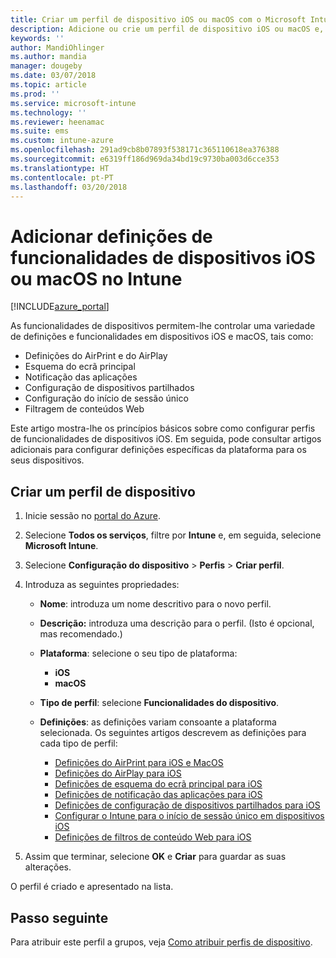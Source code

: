 ```yaml
---
title: Criar um perfil de dispositivo iOS ou macOS com o Microsoft Intune – Azure | Microsoft Docs
description: Adicione ou crie um perfil de dispositivo iOS ou macOS e, em seguida, configure as definições do AirPrint, AirPlay, esquema do ecrã principal, notificação das aplicações, dispositivos partilhados, início de sessão único e definições de filtros de conteúdo Web no Microsoft Intune.
keywords: ''
author: MandiOhlinger
ms.author: mandia
manager: dougeby
ms.date: 03/07/2018
ms.topic: article
ms.prod: ''
ms.service: microsoft-intune
ms.technology: ''
ms.reviewer: heenamac
ms.suite: ems
ms.custom: intune-azure
ms.openlocfilehash: 291ad9cb8b07893f538171c365110618ea376388
ms.sourcegitcommit: e6319ff186d969da34bd19c9730ba003d6cce353
ms.translationtype: HT
ms.contentlocale: pt-PT
ms.lasthandoff: 03/20/2018
---
```

# <a name="add-ios-or-macos-device-feature-settings-in-intune"></a>Adicionar definições de funcionalidades de dispositivos iOS ou macOS no Intune

[!INCLUDE[azure_portal](./includes/azure_portal.md)]

As funcionalidades de dispositivos permitem-lhe controlar uma variedade de definições e funcionalidades em dispositivos iOS e macOS, tais como:

- Definições do AirPrint e do AirPlay
- Esquema do ecrã principal
- Notificação das aplicações
- Configuração de dispositivos partilhados
- Configuração do início de sessão único
- Filtragem de conteúdos Web

Este artigo mostra-lhe os princípios básicos sobre como configurar perfis de funcionalidades de dispositivos iOS. Em seguida, pode consultar artigos adicionais para configurar definições específicas da plataforma para os seus dispositivos.

## <a name="create-a-device-profile"></a>Criar um perfil de dispositivo

1. Inicie sessão no [portal do Azure](https://portal.azure.com).
2. Selecione **Todos os serviços**, filtre por **Intune** e, em seguida, selecione **Microsoft Intune**.
3. Selecione **Configuração do dispositivo** > **Perfis** > **Criar perfil**.
4. Introduza as seguintes propriedades:

   - **Nome**: introduza um nome descritivo para o novo perfil.
   - **Descrição:** introduza uma descrição para o perfil. (Isto é opcional, mas recomendado.)
   - **Plataforma**: selecione o seu tipo de plataforma:
     - **iOS**
     - **macOS**
   - **Tipo de perfil**: selecione **Funcionalidades do dispositivo**.
   - **Definições**: as definições variam consoante a plataforma selecionada. Os seguintes artigos descrevem as definições para cada tipo de perfil:

     - [Definições do AirPrint para iOS e MacOS](air-print-settings-ios-macos.md)
     - [Definições do AirPlay para iOS](airplay-settings-ios.md)
     - [Definições de esquema do ecrã principal para iOS](home-screen-settings-ios.md)
     - [Definições de notificação das aplicações para iOS](app-notification-settings-ios.md)
     - [Definições de configuração de dispositivos partilhados para iOS](shared-device-settings-ios.md)
     - [Configurar o Intune para o início de sessão único em dispositivos iOS](sso-ios.md)
     - [Definições de filtros de conteúdo Web para iOS](web-content-filter-settings-ios.md)

5. Assim que terminar, selecione **OK** e **Criar** para guardar as suas alterações.

O perfil é criado e apresentado na lista.

## <a name="next-step"></a>Passo seguinte

Para atribuir este perfil a grupos, veja [Como atribuir perfis de dispositivo](device-profile-assign.md).